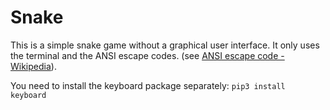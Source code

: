 # Snake
This is a simple snake game without a graphical user interface. It only uses the terminal and the ANSI escape codes. (see [ANSI escape code - Wikipedia](https://en.wikipedia.org/wiki/ANSI_escape_code)).

You need to install the keyboard package separately:
`pip3 install keyboard`

